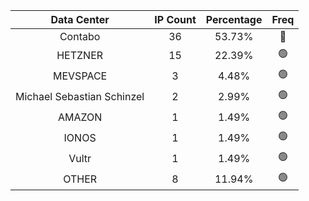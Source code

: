 | Data Center | IP Count | Percentage | Freq |
|:------------:|:--------:|:-----------:|:-----:|
| Contabo | 36 | 53.73% | 🔴 |
| HETZNER | 15 | 22.39% | 🟢 |
| MEVSPACE | 3 | 4.48% | 🟢 |
| Michael Sebastian Schinzel | 2 | 2.99% | 🟢 |
| AMAZON | 1 | 1.49% | 🟢 |
| IONOS | 1 | 1.49% | 🟢 |
| Vultr | 1 | 1.49% | 🟢 |
| OTHER | 8 | 11.94% | 🟢 |